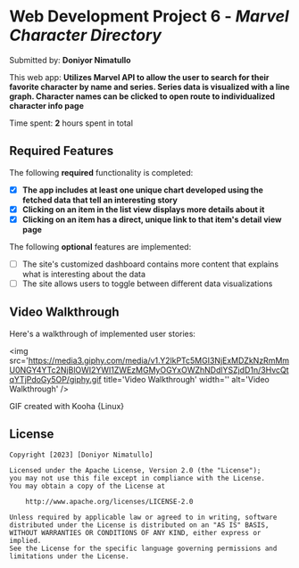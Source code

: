 # Web Development Project 6 - *Marvel Character Directory*

Submitted by: **Doniyor Nimatullo**

This web app: **Utilizes Marvel API to allow the user to search for their favorite character by name and series. Series data is visualized with a line graph. Character names can be clicked to open route to individualized character info page**

Time spent: **2** hours spent in total

## Required Features

The following **required** functionality is completed:

- [x] **The app includes at least one unique chart developed using the fetched data that tell an interesting story**
- [x] **Clicking on an item in the list view displays more details about it**
- [x] **Clicking on an item has a direct, unique link to that item's detail view page**

The following **optional** features are implemented:

- [ ] The site's customized dashboard contains more content that explains what is interesting about the data
- [ ] The site allows users to toggle between different data visualizations

## Video Walkthrough

Here's a walkthrough of implemented user stories:

<img src='https://media3.giphy.com/media/v1.Y2lkPTc5MGI3NjExMDZkNzRmMmU0NGY4YTc2NjBlOWI2YWI1ZWEzMGMyOGYxOWZhNDdlYSZjdD1n/3HvcQtqYTjPdoGy5OP/giphy.gif title='Video Walkthrough' width='' alt='Video Walkthrough' />

<!-- Replace this with whatever GIF tool you used! -->
GIF created with Kooha {Linux}
<!-- Recommended tools:
[Kap](https://getkap.co/) for macOS
[ScreenToGif](https://www.screentogif.com/) for Windows
[peek](https://github.com/phw/peek) for Linux. -->


## License

    Copyright [2023] [Doniyor Nimatullo]

    Licensed under the Apache License, Version 2.0 (the "License");
    you may not use this file except in compliance with the License.
    You may obtain a copy of the License at

        http://www.apache.org/licenses/LICENSE-2.0

    Unless required by applicable law or agreed to in writing, software
    distributed under the License is distributed on an "AS IS" BASIS,
    WITHOUT WARRANTIES OR CONDITIONS OF ANY KIND, either express or implied.
    See the License for the specific language governing permissions and
    limitations under the License.
